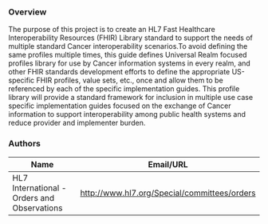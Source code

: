 ### Overview

The purpose of this project is to create an HL7 Fast Healthcare Interoperability Resources (FHIR) Library standard to support the needs of multiple standard Cancer interoperability scenarios.To avoid defining the same profiles multiple times, this guide defines Universal Realm focused profiles library for use by Cancer information systems in every realm, and other FHIR standards development efforts to define the appropriate US-specific FHIR profiles, value sets, etc., once and allow them to be referenced by each of the specific implementation guides. This profile library will provide a standard framework for inclusion in multiple use case specific implementation guides focused on the exchange of Cancer information to support interoperability among public health systems and reduce provider and implementer burden.



### Authors

<table>
<thead>
<tr>
<th>Name</th>
<th>Email/URL</th>
</tr>
</thead>
<tbody>
<tr>
<td>HL7 International - Orders and Observations</td>
<td><a href="http://www.hl7.org/Special/committees/orders" target="_new">http://www.hl7.org/Special/committees/orders</a></td>
</tr>
</tbody>
</table>


